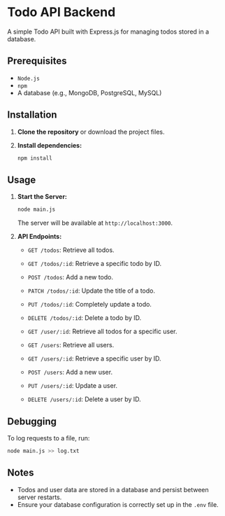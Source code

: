# Todo API Backend

A simple Todo API built with Express.js for managing todos stored in a database.

## Prerequisites

- `Node.js`
- `npm`
- A database (e.g., MongoDB, PostgreSQL, MySQL)

## Installation

1. **Clone the repository** or download the project files.

2. **Install dependencies:**

   ```bash
   npm install
   ```

## Usage

1. **Start the Server:**

   ```bash
   node main.js
   ```

   The server will be available at `http://localhost:3000`.

2. **API Endpoints:**

   - `GET /todos`: Retrieve all todos.
   - `GET /todos/:id`: Retrieve a specific todo by ID.
   - `POST /todos`: Add a new todo.
   - `PATCH /todos/:id`: Update the title of a todo.
   - `PUT /todos/:id`: Completely update a todo.
   - `DELETE /todos/:id`: Delete a todo by ID.

   - `GET /user/:id`: Retrieve all todos for a specific user.
   - `GET /users`: Retrieve all users.
   - `GET /users/:id`: Retrieve a specific user by ID.
   - `POST /users`: Add a new user.
   - `PUT /users/:id`: Update a user.
   - `DELETE /users/:id`: Delete a user by ID.

## Debugging

To log requests to a file, run:

```bash
node main.js >> log.txt
```

## Notes

- Todos and user data are stored in a database and persist between server restarts.
- Ensure your database configuration is correctly set up in the `.env` file.